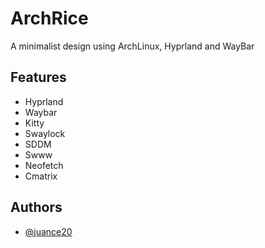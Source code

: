 
# ArchRice

A minimalist design using ArchLinux, Hyprland and WayBar

## Features

- Hyprland
- Waybar
- Kitty
- Swaylock
- SDDM
- Swww
- Neofetch
- Cmatrix

## Authors

- [@juance20](https://www.github.com/juance20)
